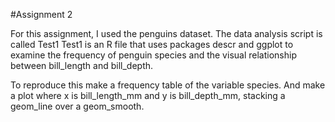 #Assignment 2

For this assignment, I used the penguins dataset. 
The data analysis script is called Test1
Test1 is an R file that uses packages descr and ggplot to examine the frequency of penguin species and the visual relationship between bill_length and bill_depth. 

To reproduce this make a frequency table of the variable species. And make a plot where x is bill_length_mm and y is bill_depth_mm, stacking a geom_line over a geom_smooth.
